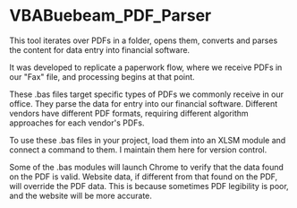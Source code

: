 # VBABuebeam_PDF_Parser
This tool iterates over PDFs in a folder, opens them, converts and parses the content for data entry into financial software.

It was developed to replicate a paperwork flow, where we receive PDFs in our "Fax" file, and processing begins at that point.

These .bas files target specific types of PDFs we commonly receive in our office. They parse the data for entry into our financial software. Different vendors have different PDF formats, requiring different algorithm approaches for each vendor's PDFs.

To use these .bas files in your project, load them into an XLSM module and connect a command to them. I maintain them here for version control.

Some of the .bas modules will launch Chrome to verify that the data found on the PDF is valid. Website data, if different from that found on the PDF, will override the PDF data. This is because sometimes PDF legibility is poor, and the website will be more accurate.
